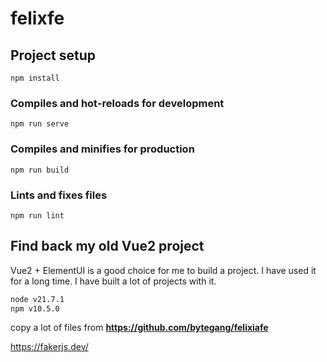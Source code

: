 # felixfe

## Project setup
```
npm install
```

### Compiles and hot-reloads for development
```
npm run serve
```

### Compiles and minifies for production
```
npm run build
```

### Lints and fixes files
```
npm run lint
```


##  Find back my old Vue2 project

Vue2 + ElementUI is a good choice for me to build a project.
I have used it for a long time. I have built a lot of projects with it.


```bash
node v21.7.1
npm v10.5.0
```

copy a lot of files from **https://github.com/bytegang/felixiafe**

https://fakerjs.dev/